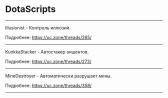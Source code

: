 # DotaScripts


----------------------------------------------------------------

Illusionist - Контроль иллюзий.

Подробнее: https://uc.zone/threads/265/

----------------------------------------------------------------

KunkkaStacker - Автостакер эншентов.

Подробнее: https://uc.zone/threads/273/

----------------------------------------------------------------

MineDestroyer - Автоматически разрушает мины.

Подробнее: https://uc.zone/threads/358/

----------------------------------------------------------------
